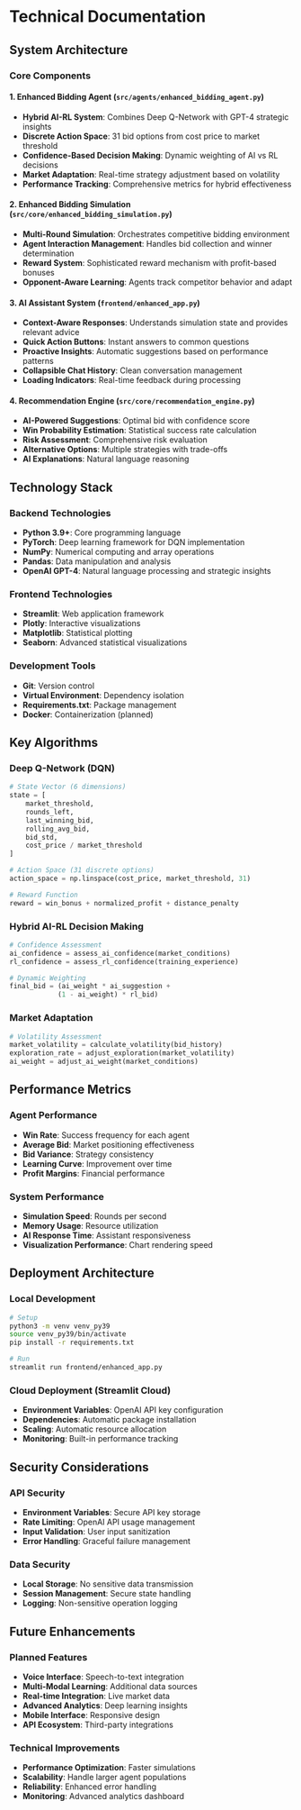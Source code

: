 # Technical Documentation

## System Architecture

### Core Components

#### 1. Enhanced Bidding Agent (`src/agents/enhanced_bidding_agent.py`)
- **Hybrid AI-RL System**: Combines Deep Q-Network with GPT-4 strategic insights
- **Discrete Action Space**: 31 bid options from cost price to market threshold
- **Confidence-Based Decision Making**: Dynamic weighting of AI vs RL decisions
- **Market Adaptation**: Real-time strategy adjustment based on volatility
- **Performance Tracking**: Comprehensive metrics for hybrid effectiveness

#### 2. Enhanced Bidding Simulation (`src/core/enhanced_bidding_simulation.py`)
- **Multi-Round Simulation**: Orchestrates competitive bidding environment
- **Agent Interaction Management**: Handles bid collection and winner determination
- **Reward System**: Sophisticated reward mechanism with profit-based bonuses
- **Opponent-Aware Learning**: Agents track competitor behavior and adapt

#### 3. AI Assistant System (`frontend/enhanced_app.py`)
- **Context-Aware Responses**: Understands simulation state and provides relevant advice
- **Quick Action Buttons**: Instant answers to common questions
- **Proactive Insights**: Automatic suggestions based on performance patterns
- **Collapsible Chat History**: Clean conversation management
- **Loading Indicators**: Real-time feedback during processing

#### 4. Recommendation Engine (`src/core/recommendation_engine.py`)
- **AI-Powered Suggestions**: Optimal bid with confidence score
- **Win Probability Estimation**: Statistical success rate calculation
- **Risk Assessment**: Comprehensive risk evaluation
- **Alternative Options**: Multiple strategies with trade-offs
- **AI Explanations**: Natural language reasoning

## Technology Stack

### Backend Technologies
- **Python 3.9+**: Core programming language
- **PyTorch**: Deep learning framework for DQN implementation
- **NumPy**: Numerical computing and array operations
- **Pandas**: Data manipulation and analysis
- **OpenAI GPT-4**: Natural language processing and strategic insights

### Frontend Technologies
- **Streamlit**: Web application framework
- **Plotly**: Interactive visualizations
- **Matplotlib**: Statistical plotting
- **Seaborn**: Advanced statistical visualizations

### Development Tools
- **Git**: Version control
- **Virtual Environment**: Dependency isolation
- **Requirements.txt**: Package management
- **Docker**: Containerization (planned)

## Key Algorithms

### Deep Q-Network (DQN)
```python
# State Vector (6 dimensions)
state = [
    market_threshold,
    rounds_left,
    last_winning_bid,
    rolling_avg_bid,
    bid_std,
    cost_price / market_threshold
]

# Action Space (31 discrete options)
action_space = np.linspace(cost_price, market_threshold, 31)

# Reward Function
reward = win_bonus + normalized_profit + distance_penalty
```

### Hybrid AI-RL Decision Making
```python
# Confidence Assessment
ai_confidence = assess_ai_confidence(market_conditions)
rl_confidence = assess_rl_confidence(training_experience)

# Dynamic Weighting
final_bid = (ai_weight * ai_suggestion + 
            (1 - ai_weight) * rl_bid)
```

### Market Adaptation
```python
# Volatility Assessment
market_volatility = calculate_volatility(bid_history)
exploration_rate = adjust_exploration(market_volatility)
ai_weight = adjust_ai_weight(market_conditions)
```

## Performance Metrics

### Agent Performance
- **Win Rate**: Success frequency for each agent
- **Average Bid**: Market positioning effectiveness
- **Bid Variance**: Strategy consistency
- **Learning Curve**: Improvement over time
- **Profit Margins**: Financial performance

### System Performance
- **Simulation Speed**: Rounds per second
- **Memory Usage**: Resource utilization
- **AI Response Time**: Assistant responsiveness
- **Visualization Performance**: Chart rendering speed

## Deployment Architecture

### Local Development
```bash
# Setup
python3 -m venv venv_py39
source venv_py39/bin/activate
pip install -r requirements.txt

# Run
streamlit run frontend/enhanced_app.py
```

### Cloud Deployment (Streamlit Cloud)
- **Environment Variables**: OpenAI API key configuration
- **Dependencies**: Automatic package installation
- **Scaling**: Automatic resource allocation
- **Monitoring**: Built-in performance tracking

## Security Considerations

### API Security
- **Environment Variables**: Secure API key storage
- **Rate Limiting**: OpenAI API usage management
- **Input Validation**: User input sanitization
- **Error Handling**: Graceful failure management

### Data Security
- **Local Storage**: No sensitive data transmission
- **Session Management**: Secure state handling
- **Logging**: Non-sensitive operation logging

## Future Enhancements

### Planned Features
- **Voice Interface**: Speech-to-text integration
- **Multi-Modal Learning**: Additional data sources
- **Real-time Integration**: Live market data
- **Advanced Analytics**: Deep learning insights
- **Mobile Interface**: Responsive design
- **API Ecosystem**: Third-party integrations

### Technical Improvements
- **Performance Optimization**: Faster simulations
- **Scalability**: Handle larger agent populations
- **Reliability**: Enhanced error handling
- **Monitoring**: Advanced analytics dashboard
